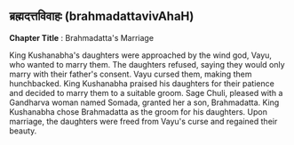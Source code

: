 ## ब्रह्मदत्तविवाहः (brahmadattavivAhaH)
**Chapter Title** : Brahmadatta's Marriage

King Kushanabha's daughters were approached by the wind god, Vayu, who wanted to marry them. The daughters refused, saying they would only marry with their father's consent. Vayu cursed them, making them hunchbacked. King Kushanabha praised his daughters for their patience and decided to marry them to a suitable groom. Sage Chuli, pleased with a Gandharva woman named Somada, granted her a son, Brahmadatta. King Kushanabha chose Brahmadatta as the groom for his daughters. Upon marriage, the daughters were freed from Vayu's curse and regained their beauty.
